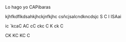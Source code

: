 Lo hago yo
CAPibaras




kjhfkdflkdsahkjhckjnfkjhc
csñcjsalcndkncdsjc
S
C
I
ISAai

ic
`kcaC
AC
cC
ckc
C
K
ck
C

CK
KC
KC
C